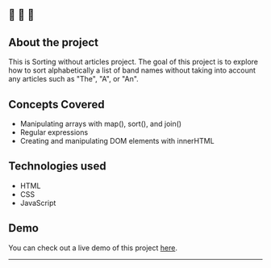 🔔 🔔 🔔
---
## About the project

This is Sorting without articles project. The goal of this project is to explore how to sort alphabetically a list of band names without taking into account any articles such as "The", "A", or "An".

## Concepts Covered
- Manipulating arrays with map(), sort(), and join()
- Regular expressions
- Creating and manipulating DOM elements with innerHTML


## Technologies used

- HTML
- CSS
- JavaScript


## Demo

You can check out a live demo of this project [here](https://elenacoder.github.io/JavaScript30-Projects/project-17-sorting-names-without-articles/).

---